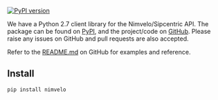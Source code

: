 [![PyPI version](https://badge.fury.io/py/nimvelo.svg)](https://badge.fury.io/py/nimvelo)

We have a Python 2.7 client library for the Nimvelo/Sipcentric API. The package can be found on [PyPI](https://pypi.org/project/nimvelo/), and the project/code on [GitHub](https://github.com/Nimvelo/python-client). Please raise any issues on GitHub and pull requests are also accepted.

Refer to the [README.md](https://github.com/Nimvelo/python-client#readme) on GitHub for examples and reference.

## Install

```
pip install nimvelo
```
